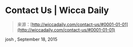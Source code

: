 <!--yml
category: 未分类
date: 2024-06-12 18:24:28
-->

# Contact Us | Wicca Daily

> 来源：[http://wiccadaily.com/contact-us/#0001-01-01](http://wiccadaily.com/contact-us/#0001-01-01)

josh , September 18, 2015